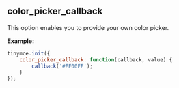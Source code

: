 ## color_picker_callback

This option enables you to provide your own color picker.

**Example:**

```js
tinymce.init({
    color_picker_callback: function(callback, value) {
        callback('#FF00FF');
    }
});
```
